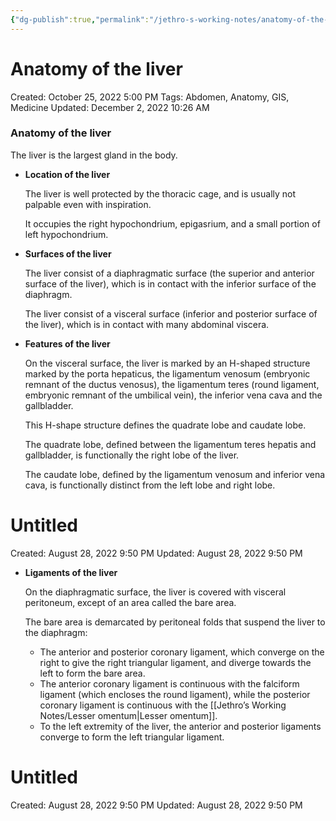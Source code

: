 ```yaml
---
{"dg-publish":true,"permalink":"/jethro-s-working-notes/anatomy-of-the-liver/","dgPassFrontmatter":true}
---
```



# Anatomy of the liver

Created: October 25, 2022 5:00 PM
Tags: Abdomen, Anatomy, GIS, Medicine
Updated: December 2, 2022 10:26 AM

### Anatomy of the liver

The liver is the largest gland in the body.

- ******Location of the liver******
    
    The liver is well protected by the thoracic cage, and is usually not palpable even with inspiration.
    
    It occupies the right hypochondrium, epigasrium, and a small portion of left hypochondrium.
    
- ******************************************Surfaces of the liver******************************************
    
    The liver consist of a diaphragmatic surface (the superior and anterior surface of the liver), which is in contact with the inferior surface of the diaphragm.
    
    The liver consist of a visceral surface (inferior and posterior surface of the liver), which is in contact with many abdominal viscera.
    
- ******************************************Features of the liver******************************************
    
    On the visceral surface, the liver is marked by an H-shaped structure marked by the porta hepaticus, the ligamentum venosum (embryonic remnant of the ductus venosus), the ligamentum teres (round ligament, embryonic remnant of the umbilical vein), the inferior vena cava and the gallbladder.
    
    This H-shape structure defines the quadrate lobe and caudate lobe.
    
    The quadrate lobe, defined between the ligamentum teres hepatis and gallbladder, is functionally the right lobe of the liver.
    
    The caudate lobe, defined by the ligamentum venosum and inferior vena cava, is functionally distinct from the left lobe and right lobe.
    
    
<div class="transclusion internal-embed is-loaded"><div class="markdown-embed">





# Untitled

Created: August 28, 2022 9:50 PM
Updated: August 28, 2022 9:50 PM

</div></div>

    
- ********************************************Ligaments of the liver********************************************
    
    On the diaphragmatic surface, the liver is covered with visceral peritoneum, except of an area called the bare area.
    
    The bare area is demarcated by peritoneal folds that suspend the liver to the diaphragm:
    
    - The anterior and posterior coronary ligament, which converge on the right to give the right triangular ligament, and diverge towards the left to form the bare area.
    - The anterior coronary ligament is continuous with the falciform ligament (which encloses the round ligament), while the posterior coronary ligament is continuous with the [[Jethro’s Working Notes/Lesser omentum\|Lesser omentum]].
    - To the left extremity of the liver, the anterior and posterior ligaments converge to form the left triangular ligament.
    
    
<div class="transclusion internal-embed is-loaded"><div class="markdown-embed">





# Untitled

Created: August 28, 2022 9:50 PM
Updated: August 28, 2022 9:50 PM

</div></div>
